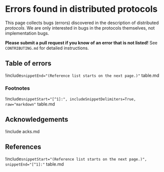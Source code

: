 # Errors found in distributed protocols

This page collects bugs (errors) discovered in the description of distributed
_protocols_. We are only interested in bugs in the protocols themselves, not
implementation bugs.

**Please submit a pull request if you know of an error that is not listed!** See
`CONTRIBUTING.md` for detailed instructions.

## Table of errors

!include`snippetEnd="(Reference list starts on the next page.)"` table.md

### Footnotes

!include`snippetStart="[^1]:", includeSnippetDelimiters=True, raw="markdown"` table.md

## Acknowledgements

!include acks.md

## References

!include`snippetStart="(Reference list starts on the next page.)", snippetEnd="[^1]:"` table.md
